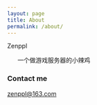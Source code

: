 ```yaml
---
layout: page
title: About
permalink: /about/
---
```


Zenppl 


       一个做游戏服务器的小辣鸡
       
       
### Contact me

[zenppl@163.com](mailto:zenppl@163.com)

